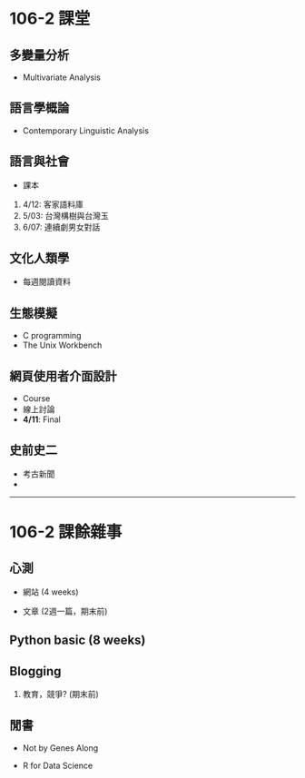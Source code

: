 ﻿# 106-2 課堂

## 多變量分析
- Multivariate Analysis

## 語言學概論
- Contemporary Linguistic Analysis

## 語言與社會
- 課本

1. 4/12: 客家語料庫
2. 5/03: 台灣構樹與台灣玉
3. 6/07: 連續劇男女對話

## 文化人類學
- 每週閱讀資料


## 生態模擬
- C programming
- The Unix Workbench

## 網頁使用者介面設計
- Course
- 線上討論
- **4/11**: Final

## 史前史二
- 考古新聞
- 
-----------------------------------

# 106-2 課餘雜事


## 心測

- 網站 (4 weeks)

- 文章 (2週一篇，期末前)


## Python basic (8 weeks)



## Blogging

1. 教育，競爭? (期末前)



## 閒書

- Not by Genes Along

- R for Data Science

